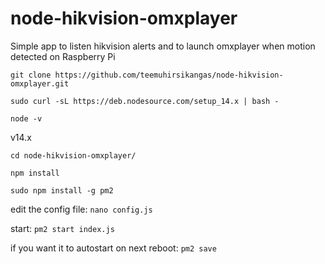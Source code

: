 # node-hikvision-omxplayer

Simple app to listen hikvision alerts and to launch omxplayer when motion detected on Raspberry Pi

`git clone https://github.com/teemuhirsikangas/node-hikvision-omxplayer.git`

`sudo curl -sL https://deb.nodesource.com/setup_14.x | bash -`

`node -v`

v14.x

`cd node-hikvision-omxplayer/`

`npm install`

`sudo npm install -g pm2`

edit the config file: `nano config.js`

start:
`pm2 start index.js`

if you want it to autostart on next reboot:
`pm2 save`
